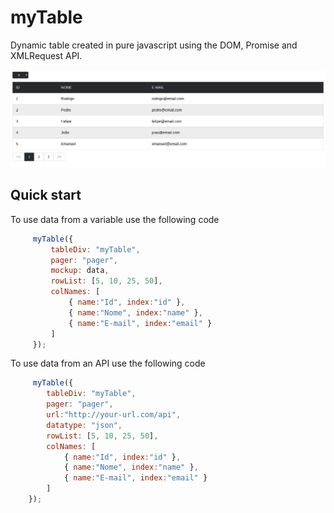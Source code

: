 # myTable
Dynamic table created in pure javascript using the DOM, Promise and XMLRequest API.

![Screenshot 1](screenshot.jpeg)

## Quick start
To use data from a variable use the following code
```javascript
     myTable({
         tableDiv: "myTable",
         pager: "pager",
         mockup: data,
         rowList: [5, 10, 25, 50],
         colNames: [
             { name:"Id", index:"id" },
             { name:"Nome", index:"name" },
             { name:"E-mail", index:"email" }
         ]
     });
```
To use data from an API use the following code
```javascript
     myTable({
        tableDiv: "myTable",
        pager: "pager",
        url:"http://your-url.com/api",
        datatype: "json",
        rowList: [5, 10, 25, 50],
        colNames: [
            { name:"Id", index:"id" },
            { name:"Nome", index:"name" },
            { name:"E-mail", index:"email" }
        ]
    });
```